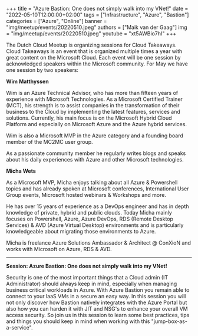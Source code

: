 +++
title = "Azure Bastion: One does not simply walk into my VNet!"
date = "2022-05-10T12:00:00+02:00"
tags = ["Infrastructure", "Azure", "Bastion"]
categories = ["Azure", "Online"]
banner = "img/meetup/events/20220510.jpeg"
authors = ["Maik van der Gaag"]
img = "img/meetup/events/20220510.jpeg"
youtube = "xt5AWBio7hI"
+++

The Dutch Cloud Meetup is organizing sessions for Cloud Takeaways. Cloud Takeaways is an event that is organized multiple times a year with great content on the Microsoft Cloud.
Each event will be one session by acknowledged speakers within the Microsoft community. For May we have one session by two speakers:

**Wim Matthyssen**

Wim is an Azure Technical Advisor, who has more than fifteen years of experience with Microsoft Technologies. As a Microsoft Certified Trainer (MCT), his strength is to assist companies in the transformation of their business to the Cloud by implementing the latest features, services and solutions. Currently, his main focus is on the Microsoft Hybrid Cloud Platform and especially on Microsoft Azure and the Azure hybrid services.

Wim is also a Microsoft MVP in the Azure category and a founding board member of the MC2MC user group.

As a passionate community member he regularly writes blogs and speaks about his daily experiences with Azure and other Microsoft technologies.

**Micha Wets**

As a Microsoft MVP, Micha enjoys talking about all Azure & Powershell topics and has already spoken at Microsoft conferences, International User Group events, Microsoft hosted webinars & Workshops and more.

He has over 15 years of experience as a DevOps engineer and has in depth knowledge of private, hybrid and public clouds.
Today Micha mainly focuses on Powershell, Azure, Azure DevOps, RDS (Remote Desktop Services) & AVD (Azure Virtual Desktop) environments and is particularly knowledgeable about migrating those environments to Azure.

Micha is freelance Azure Solutions Ambassador & Architect @ ConXioN and works with Microsoft on Azure, RDS & AVD.

---

**Session: Azure Bastion: One does not simply walk into my VNet!**

Security is one of the most important things that a Cloud admin (IT Administrator) should always keep in mind, especially when managing business critical workloads in Azure. With Azure Bastion you remain able to connect to your IaaS VMs in a secure an easy way. In this session you will not only discover how Bastion natively integrates with the Azure Portal but also how you can harden it with JIT and NSG's to enhance your overall VM access security. So join us in this session to learn some best practices, tips and things you should keep in mind when working with this "jump-box-as-a-service".